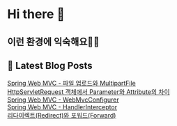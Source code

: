 # Hi there 👋

## 이런 환경에 익숙해요✍🏼

## 📕 Latest Blog Posts

<a href=https://jhyngu.tistory.com/77>Spring Web MVC - 파일 업로드와 MultipartFile</a></br><a href=https://jhyngu.tistory.com/76>HttpServletRequest 객체에서 Parameter와 Attribute의 차이</a></br><a href=https://jhyngu.tistory.com/75>Spring Web MVC -  WebMvcConfigurer</a></br><a href=https://jhyngu.tistory.com/74>Spring Web MVC - HandlerInterceptor</a></br><a href=https://jhyngu.tistory.com/73>리다이렉트(Redirect)와 포워드(Forward)</a></br>
